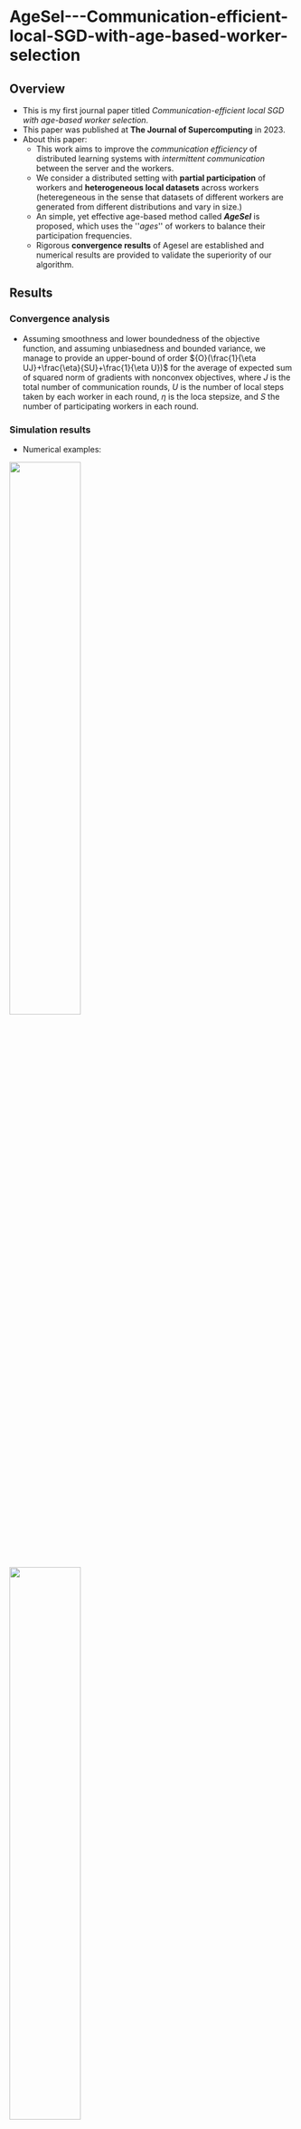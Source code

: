 # AgeSel---Communication-efficient-local-SGD-with-age-based-worker-selection
## Overview
- This is my first journal paper titled _Communication-efficient local SGD with age-based worker selection_.
- This paper was published at **The Journal of Supercomputing** in 2023.
- About this paper:
  * This work aims to improve the _communication efficiency_ of distributed learning systems with _intermittent communication_ between the server and the workers.
  * We consider a distributed setting with **partial participation** of workers and **heterogeneous local datasets** across workers (heteregeneous in the sense that datasets of different workers are generated from different distributions and vary in size.)
  * An simple, yet effective age-based method called **_AgeSel_** is proposed, which uses the ''_ages_'' of workers to balance their participation frequencies.
  * Rigorous **convergence results** of Agesel are established and numerical results are provided to validate the superiority of our algorithm.
## Results
### Convergence analysis
- Assuming smoothness and lower boundedness of the objective function, and assuming unbiasedness and bounded variance, we manage to provide an upper-bound of order ${O}(\frac{1}{\eta UJ}+\frac{\eta}{SU}+\frac{1}{\eta U})$ for the average of expected sum of squared norm of gradients with nonconvex objectives, where $J$ is the total number of communication rounds, $U$ is the number of local steps taken by each worker in each round, $\eta$ is the loca stepsize, and $S$ the number of participating workers in each round.
### Simulation results
- Numerical examples:
  

<img src="https://github.com/user-attachments/assets/96ddd0e9-fae0-41d1-959a-649be0be64bc" width="50%" /> <img src="https://github.com/user-attachments/assets/4d150d88-4083-4254-a1d5-1fe4c510cf57" width="50%" />


## Codes
- In the file AgeSel_EMNIST_MC.py, we solve the image classification task of the EMNIST dataset with a two-layer fully connected NN. We compare the proposed AgeSel algorithm with state-of-the-art algorithms such as FedAvg, Optimal Client Sampling (OCS) and Round Robin (RR) in terms of training rounds and communication cost. We perform 10 Monte Carlo runs to increase the stability of the results.
- In the file AgeSel_CIFAR_MC.py, we do the same thing as above, but using the CIFAR-10 dataset and a CNN with 2 conv layers and 3 fc layers. Both results demonstrate the superiority of our algorithm.
- In the file AgeSel_S.py, we explore the impact of the hyper-parameter $S$ in the algorithm, which is the number of workers participating in each round.

We direct the reader to our published paper for more information https://link.springer.com/article/10.1007/s11227-023-05190-7.
